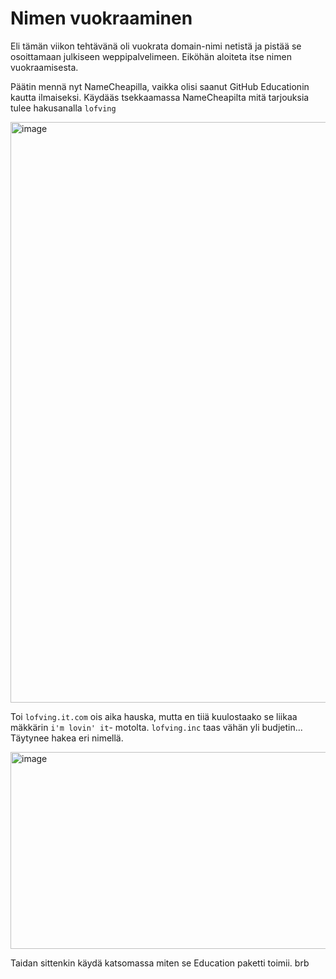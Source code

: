 # Nimen vuokraaminen

Eli tämän viikon tehtävänä oli vuokrata domain-nimi netistä ja pistää se osoittamaan julkiseen weppipalvelimeen. Eiköhän aloiteta itse nimen vuokraamisesta.

Päätin mennä nyt NameCheapilla, vaikka olisi saanut GitHub Educationin kautta ilmaiseksi. Käydääs tsekkaamassa NameCheapilta mitä tarjouksia tulee hakusanalla `lofving`

<img width="1276" height="929" alt="image" src="https://github.com/user-attachments/assets/5f784c39-87d6-4d7c-8b9b-a5f0502085cd" />

Toi `lofving.it.com` ois aika hauska, mutta en tiiä kuulostaako se liikaa mäkkärin `i'm lovin' it`- motolta. `lofving.inc` taas vähän yli budjetin... Täytynee hakea eri nimellä.

<img width="1286" height="315" alt="image" src="https://github.com/user-attachments/assets/fb20b342-ff14-430d-b710-ce77974b7032" />

Taidan sittenkin käydä katsomassa miten se Education paketti toimii. brb
